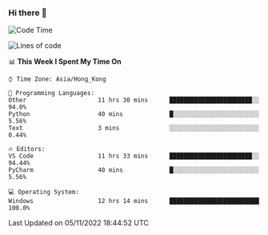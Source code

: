 ### Hi there 👋

<!--
**RoiexLee/RoiexLee** is a ✨ _special_ ✨ repository because its `README.md` (this file) appears on your GitHub profile.

Here are some ideas to get you started:

- 🔭 I’m currently working on ...
- 🌱 I’m currently learning ...
- 👯 I’m looking to collaborate on ...
- 🤔 I’m looking for help with ...
- 💬 Ask me about ...
- 📫 How to reach me: ...
- 😄 Pronouns: ...
- ⚡ Fun fact: ...
-->

<!--START_SECTION:waka-->
![Code Time](http://img.shields.io/badge/Code%20Time-68%20hrs%208%20mins-blue)

![Lines of code](https://img.shields.io/badge/From%20Hello%20World%20I%27ve%20Written-3%20Thousand%20lines%20of%20code-blue)

📊 **This Week I Spent My Time On** 

```text
⌚︎ Time Zone: Asia/Hong_Kong

💬 Programming Languages: 
Other                    11 hrs 30 mins      ███████████████████████░░   94.0% 
Python                   40 mins             █░░░░░░░░░░░░░░░░░░░░░░░░   5.56% 
Text                     3 mins              ░░░░░░░░░░░░░░░░░░░░░░░░░   0.44%

🔥 Editors: 
VS Code                  11 hrs 33 mins      ███████████████████████░░   94.44% 
PyCharm                  40 mins             █░░░░░░░░░░░░░░░░░░░░░░░░   5.56%

💻 Operating System: 
Windows                  12 hrs 14 mins      █████████████████████████   100.0%

```


 Last Updated on 05/11/2022 18:44:52 UTC
<!--END_SECTION:waka-->
